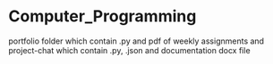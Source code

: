 # Computer_Programming
portfolio folder which contain .py and pdf of weekly assignments and  
project-chat which contain .py, .json and documentation docx file
